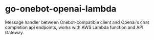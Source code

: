 # go-onebot-openai-lambda
Message handler between Onebot-compatible client and Openai's chat completion api endpoints, works with AWS Lambda function and API Gateway.

